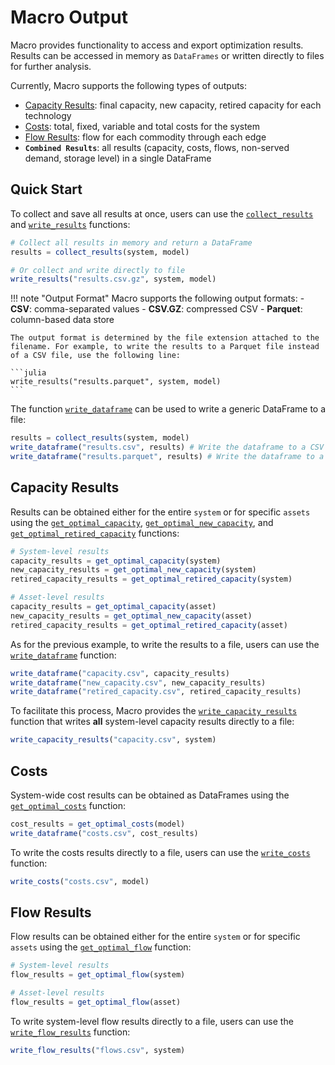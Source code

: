 # Macro Output

Macro provides functionality to access and export optimization results. Results can be accessed in memory as `DataFrames` or written directly to files for further analysis.

Currently, Macro supports the following types of outputs:

- [Capacity Results](@ref): final capacity, new capacity, retired capacity for each technology
- [Costs](@ref): total, fixed, variable and total costs for the system
- [Flow Results](@ref): flow for each commodity through each edge
- **`Combined Results`**: all results (capacity, costs, flows, non-served demand, storage level) in a single DataFrame

## Quick Start

To collect and save all results at once, users can use the [`collect_results`](@ref) and [`write_results`](@ref) functions:

```julia
# Collect all results in memory and return a DataFrame
results = collect_results(system, model)

# Or collect and write directly to file
write_results("results.csv.gz", system, model)
```

!!! note "Output Format"
    Macro supports the following output formats:
    - **CSV**: comma-separated values
    - **CSV.GZ**: compressed CSV
    - **Parquet**: column-based data store

    The output format is determined by the file extension attached to the filename. For example, to write the results to a Parquet file instead of a CSV file, use the following line:

    ```julia
    write_results("results.parquet", system, model)
    ```


The function [`write_dataframe`](@ref) can be used to write a generic DataFrame to a file:

```julia
results = collect_results(system, model)
write_dataframe("results.csv", results) # Write the dataframe to a CSV file
write_dataframe("results.parquet", results) # Write the dataframe to a Parquet file
```

## Capacity Results

Results can be obtained either for the entire `system` or for specific `assets` using the [`get_optimal_capacity`](@ref), [`get_optimal_new_capacity`](@ref), and [`get_optimal_retired_capacity`](@ref) functions:

```julia
# System-level results
capacity_results = get_optimal_capacity(system)
new_capacity_results = get_optimal_new_capacity(system)
retired_capacity_results = get_optimal_retired_capacity(system)

# Asset-level results
capacity_results = get_optimal_capacity(asset)
new_capacity_results = get_optimal_new_capacity(asset)
retired_capacity_results = get_optimal_retired_capacity(asset)
```

As for the previous example, to write the results to a file, users can use the [`write_dataframe`](@ref) function:

```julia
write_dataframe("capacity.csv", capacity_results)
write_dataframe("new_capacity.csv", new_capacity_results)
write_dataframe("retired_capacity.csv", retired_capacity_results)
```

To facilitate this process, Macro provides the [`write_capacity_results`](@ref) function that writes **all** system-level capacity results directly to a file:

```julia
write_capacity_results("capacity.csv", system)
```

## Costs

System-wide cost results can be obtained as DataFrames using the [`get_optimal_costs`](@ref) function:

```julia
cost_results = get_optimal_costs(model)
write_dataframe("costs.csv", cost_results)
```

To write the costs results directly to a file, users can use the [`write_costs`](@ref) function:

```julia
write_costs("costs.csv", model)
```

## Flow Results

Flow results can be obtained either for the entire `system` or for specific `assets` using the [`get_optimal_flow`](@ref) function:

```julia
# System-level results
flow_results = get_optimal_flow(system)

# Asset-level results
flow_results = get_optimal_flow(asset)
```

To write system-level flow results directly to a file, users can use the [`write_flow_results`](@ref) function:

```julia
write_flow_results("flows.csv", system)
```